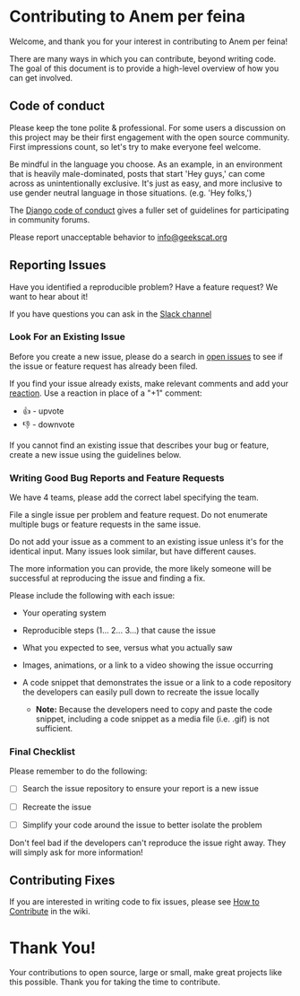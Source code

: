 # Contributing to Anem per feina

Welcome, and thank you for your interest in contributing to Anem per feina!

There are many ways in which you can contribute, beyond writing code. The goal of this document is to provide a high-level overview of how you can get involved.

## Code of conduct

Please keep the tone polite & professional.  For some users a discussion on this project may be their first engagement with the open source community.  First impressions count, so let's try to make everyone feel welcome.

Be mindful in the language you choose.  As an example, in an environment that is heavily male-dominated, posts that start 'Hey guys,' can come across as unintentionally exclusive.  It's just as easy, and more inclusive to use gender neutral language in those situations. (e.g. 'Hey folks,')

The [Django code of conduct](https://www.djangoproject.com/conduct/) gives a fuller set of guidelines for participating in community forums.

Please report unacceptable behavior to info@geekscat.org

## Reporting Issues

Have you identified a reproducible problem? Have a feature request? We want to hear about it!

If you have questions you can ask in the [Slack channel](https://geekscat.slack.com)

### Look For an Existing Issue

Before you create a new issue, please do a search in [open issues](https://github.com/GeeksCAT/anem-per-feina/issues) to see if the issue or feature request has already been filed.

If you find your issue already exists, make relevant comments and add your [reaction](https://github.com/blog/2119-add-reactions-to-pull-requests-issues-and-comments). Use a reaction in place of a "+1" comment:

* 👍 - upvote
* 👎 - downvote

If you cannot find an existing issue that describes your bug or feature, create a new issue using the guidelines below.

### Writing Good Bug Reports and Feature Requests

We have 4 teams, please add the correct label specifying the team.

File a single issue per problem and feature request. Do not enumerate multiple bugs or feature requests in the same issue.

Do not add your issue as a comment to an existing issue unless it's for the identical input. Many issues look similar, but have different causes.

The more information you can provide, the more likely someone will be successful at reproducing the issue and finding a fix.

Please include the following with each issue:

* Your operating system

* Reproducible steps (1... 2... 3...) that cause the issue

* What you expected to see, versus what you actually saw

* Images, animations, or a link to a video showing the issue occurring

* A code snippet that demonstrates the issue or a link to a code repository the developers can easily pull down to recreate the issue locally

  * **Note:** Because the developers need to copy and paste the code snippet, including a code snippet as a media file (i.e. .gif) is not sufficient.

### Final Checklist

Please remember to do the following:

* [ ] Search the issue repository to ensure your report is a new issue

* [ ] Recreate the issue

* [ ] Simplify your code around the issue to better isolate the problem

Don't feel bad if the developers can't reproduce the issue right away. They will simply ask for more information!

## Contributing Fixes

If you are interested in writing code to fix issues,
please see [How to Contribute](https://github.com/microsoft/vscode/wiki/How-to-Contribute) in the wiki.

# Thank You!

Your contributions to open source, large or small, make great projects like this possible. Thank you for taking the time to contribute.